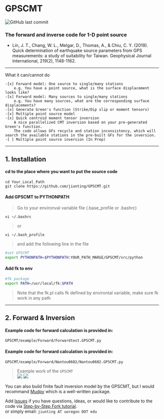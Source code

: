 # GPSCMT
![GitHub last commit](https://img.shields.io/github/last-commit/jiunting/MLARGE?style=plastic) 
### The forward and inverse code for 1-D point source

* Lin, J. T., Chang, W. L., Melgar, D., Thomas, A., & Chiu, C. Y. (2019). Quick determination of earthquake source parameters from GPS measurements: a study of suitability for Taiwan. Geophysical Journal International, 219(2), 1148-1162.  
****
What it can/cannot do
```
-[x] Forward model: One source to single/many stations 
    e.g. You have a point source, what is the surface displacement looks like?
-[x] Forward model: Many sources to single/many stations
    e.g. You have many sources, what are the corresponding surface displacements?
-[x] Generate Green's function (Strike/Dip slip or moment tensors)
-[x] Multiple point source model
-[x] Quick centroid moment tensor inversion
    A nice parallelized CMT inversion based on your pre-generated Green's function. 
    The code allows GFs recycle and station inconsistency, which will search the available stations in the pre-built GFs for the inversion.
-[ ] Multiple point source inversion (In Prep)
```
****
## 1. Installation
#### cd to the place where you want to put the source code  
```console
cd Your_Local_Path  
git clone https://github.com/jiunting/GPSCMT.git
```
#### Add GPSCMT to PYTHONPATH

> Go to your environval variable file (.base_profile or .bashrc)  
```console
vi ~/.bashrc  
```
> or  
```console
vi ~/.bash_profile      
```
> and add the following line in the file

```bash
#set GPSCMT
export PYTHONPATH=$PYTHONPATH:YOUR_PATH_MARGE/GPSCMT/src/python
```    

#### Add fk to env
```bash
#fk package
export PATH=/usr/local/fk:$PATH
```   
> Note that the fk.pl calls fk defined by environtal variable, make sure fk work in any path


****
## 2. Forward & Inversion
#### Example code for forward calculation is provided in:  
```GPSCMT/example/Forward/Forwardtest.GPSCMT.py``` 
#### Example code for forward calculation is provided in:  
```GPSCMT/example/Forward/Nantou0602/Nantou0602.GPSCMT.py```

>Example work of the ```GPSCMT```  
![][fig1]
![][fig2]



You can also build finite fault inversion model by the GPSCMT, but I would recommand [Mudpy][Mudpy] which is a well-written package.

Add [Issues][Issue_lnk] if you have questions, ideas, or would like to contribute to the code via [Step-by-Step Fork tutorial][Fork_lnk].  
or simply email: ```jiunting AT uoregon DOT edu```

[Mudpy]:https://github.com/dmelgarm/MudPy "Diego's Mudpy link"
[Issue_lnk]:https://github.com/jiunting/GPSCMT/issues
[Fork_lnk]:https://guides.github.com/activities/forking/
[fig1]:./figs/GPSCMT_expfig1.png
[fig2]:./figs/GPSCMT_expfig2.png
